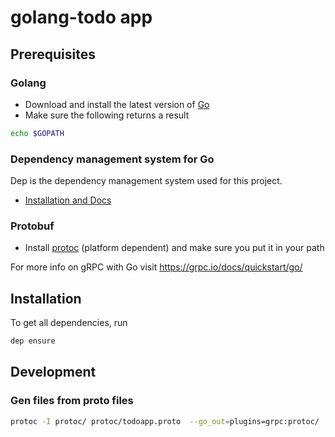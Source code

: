 # golang-todo app

## Prerequisites

### Golang

- Download and install the latest version of [Go](https://golang.org/doc/install)
- Make sure the following returns a result

```bash
echo $GOPATH
```

### Dependency management system for Go

Dep is the dependency management system used for this project.

- [Installation and Docs](https://golang.github.io/dep/)

### Protobuf

- Install [protoc](https://developers.google.com/protocol-buffers) (platform dependent) and make sure you put it in your path

For more info on gRPC with Go visit <https://grpc.io/docs/quickstart/go/>

## Installation

To get all dependencies, run

```bash
dep ensure
```

## Development

### Gen files from proto files

```bash
protoc -I protoc/ protoc/todoapp.proto  --go_out=plugins=grpc:protoc/
```
